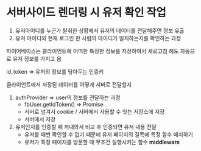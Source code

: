 # 서버사이드 렌더링 시 유저 확인 작업

1. 유저아이디를 누군가 탈취한 상황에서 유저의 데이터를 전달해주면 정보 유출
2. 유저 아이디와 현재 로그인 한 사람의 아이디가 일치하는지를 확인하는 과정

파이어베이스는 클라이언트에 어떠한 특정한 정보를 저장하여서 새로고침 해도 자동으로 유저 정보를 가지고 옴

id_token => 유저의 정보를 담아두는 인증키

클라이언트에서 저장된 데이터를 어떻게 서버로 전달할지

1. authProvider => user의 정보를 전달하는 과정
   - fbUser.getIdToken() => Promise<string>
   - 서버로 넘겨서 cookie / 서버에서 사용할 수 잇는 저장소에 저장
   - 서버에서 저장
2. 유저인지를 인증할 때 꺼내와서 비교 후 인증되면 유저 내용 전달
   - 유저를 매번 확인할 수 없기 때문에 유저 페이지의 길목에 특정 함수 배치하기
   - 유저가 특정 페이지를 방문할 때 무조건 실행시키는 함수
     **middleware**

